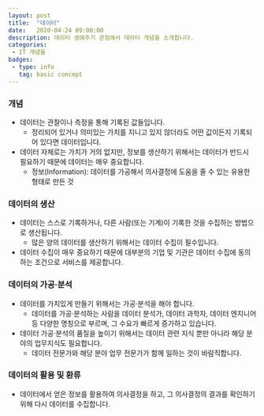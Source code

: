 ```yaml
---
layout: post
title:  "데이터"
date:   2020-04-24 09:00:00
description: 데이터 생애주기 관점에서 데이터 개념을 소개합니다.
categories:
 - IT 개념들
badges:
 - type: info
   tag: basic concept 
---
```


### 개념
 - 데이터는 관찰이나 측정을 통해 기록된 값들입니다.
   - 정리되어 있거나 의미있는 가치를 지니고 있지 않더라도 어떤 값이든지 기록되어 있다면 데이터입니다.
 - 데이터 자체로는 가치가 거의 없지만, 정보를 생산하기 위해서는 데이터가 반드시 필요하기 때문에 데이터는 매우 중요합니다.
   * 정보(Information): 데이터를 가공해서 의사결정에 도움을 줄 수 있는 유용한 형태로 만든 것

### 데이터의 생산
 - 데이터는 스스로 기록하거나, 다른 사람(또는 기계)이 기록한 것을 수집하는 방법으로 생산됩니다.
   - 많은 양의 데이터를 생산하기 위해서는 데이터 수집이 필수입니다.
 - 데이터 수집이 매우 중요하기 때문에 대부분의 기업 및 기관은 데이터 수집에 동의하는 조건으로 서비스를 제공합니다.
 
### 데이터의 가공·분석
 - 데이터를 가치있게 만들기 위해서는 가공·분석을 해야 합니다.
   - 데이터를 가공·분석하는 사람을 데이터 분석가, 데이터 과학자, 데이터 엔지니어 등 다양한 명칭으로 부르며, 그 수요가 빠르게 증가하고 있습니다.
 - 데이터 가공·분석의 품질을 높이기 위해서는 데이터 관련 지식 뿐만 아니라 해당 분야의 업무지식도 필요합니다.
   * 데이터 전문가와 해당 분야 업무 전문가가 함께 일하는 것이 바람직합니다.
   
### 데이터의 활용 및 환류
 - 데이터에서 얻은 정보를 활용하여 의사결정을 하고, 그 의사결정의 결과를 확인하기 위해 다시 데이터를 수집합니다.
